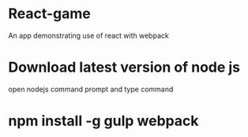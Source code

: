 # React-game
An app demonstrating use of react with webpack

# Download latest version of node js
open nodejs command prompt and type command  
# npm install -g gulp webpack
